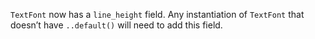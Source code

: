 `TextFont` now has a `line_height` field. Any instantiation of `TextFont` that doesn’t have `..default()` will need to add this field.
